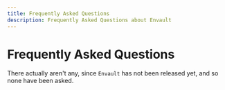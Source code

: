 ```yaml
---
title: Frequently Asked Questions
description: Frequently Asked Questions about Envault
---
```


# Frequently Asked Questions

There actually aren't any, since `Envault` has not been released yet, and so
none have been asked.